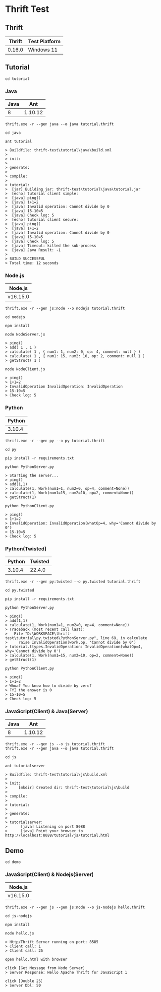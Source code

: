 # Thrift Test

## Thrift

| Thrift | Test Platform |
| ------ | ------------- |
| 0.16.0 | Windows 11    |

## Tutorial

```
cd tutorial
```

### Java

| Java | Ant     |
| ---- | ------- |
| 8    | 1.10.12 |

```
thrift.exe -r --gen java --o java tutorial.thrift
```

```
cd java
```

```
ant tutorial

> Buildfile: thrift-test\tutorial\java\build.xml
> 
> init:
> 
> generate:
> 
> compile:
> 
> tutorial:
>  [jar] Building jar: thrift-test\tutorial\java\tutorial.jar
>  [echo] tutorial client simple:
>  [java] ping()
>  [java] 1+1=2
>  [java] Invalid operation: Cannot divide by 0
>  [java] 15-10=5
>  [java] Check log: 5
>  [echo] tutorial client secure:
>  [java] ping()
>  [java] 1+1=2
>  [java] Invalid operation: Cannot divide by 0
>  [java] 15-10=5
>  [java] Check log: 5
>  [java] Timeout: killed the sub-process
>  [java] Java Result: -1
> 
> BUILD SUCCESSFUL
> Total time: 12 seconds
```

### Node.js

| Node.js  |
| -------- |
| v16.15.0 |

```
thrift.exe -r --gen js:node --o nodejs tutorial.thrift
```

```
cd nodejs
```

```
npm install
```

```
node NodeServer.js

> ping()
> add( 1 , 1 )
> calculate( 1 , { num1: 1, num2: 0, op: 4, comment: null } )
> calculate( 1 , { num1: 15, num2: 10, op: 2, comment: null } )
> getStruct( 1 )
```

```
node NodeClient.js

> ping()
> 1+1=2
> InvalidOperation InvalidOperation: InvalidOperation
> 15-10=5
> Check log: 5
```

### Python

| Python |
| ------ |
| 3.10.4 |

```
thrift.exe -r --gen py --o py tutorial.thrift
```

```
cd py
```

```
pip install -r requirements.txt
```

```
python PythonServer.py

> Starting the server...
> ping()
> add(1,1)
> calculate(1, Work(num1=1, num2=0, op=4, comment=None))
> calculate(1, Work(num1=15, num2=10, op=2, comment=None))
> getStruct(1)
```

```
python PythonClient.py

> ping()
> 1+1=2
> InvalidOperation: InvalidOperation(whatOp=4, why='Cannot divide by 0')
> 15-10=5
> Check log: 5
```

### Python(Twisted)

| Python | Twisted |
| ------ | ------- |
| 3.10.4 | 22.4.0  |

```
thrift.exe -r --gen py:twisted --o py.twisted tutorial.thrift
```

```
cd py.twisted
```

```
pip install -r requirements.txt
```

```
python PythonServer.py

> ping()
> add(1,1)
> calculate(1, Work(num1=1, num2=0, op=4, comment=None))
> Traceback (most recent call last):
>   File "D:\WORKSPACE\thrift-test\tutorial\py.twisted\PythonServer.py", line 68, in calculate
>     raise InvalidOperation(work.op, 'Cannot divide by 0')
> tutorial.ttypes.InvalidOperation: InvalidOperation(whatOp=4, why='Cannot divide by 0')
> calculate(1, Work(num1=15, num2=10, op=2, comment=None))
> getStruct(1)
```

```
python PythonClient.py

> ping()
> 1+1=2
> Whoa? You know how to divide by zero?
> FYI the answer is 0
> 15-10=5
> Check log: 5
```

### JavaScript(Client) & Java(Server)

| Java | Ant     |
| ---- | ------- |
| 8    | 1.10.12 |

```
thrift.exe -r --gen js --o js tutorial.thrift
thrift.exe -r --gen java --o java tutorial.thrift
```

```
cd js
```

```
ant tutorialserver

> Buildfile: thrift-test\tutorial\js\build.xml
> 
> init:
>     [mkdir] Created dir: thrift-test\tutorial\js\build
> 
> compile:
> 
> tutorial:
> 
> generate:
> 
> tutorialserver:
>      [java] Listening on port 8088
>      [java] Point your browser to http://localhost:8088/tutorial/js/tutorial.html
```

## Demo

```
cd demo
```

### JavaScript(Client) & Nodejs(Server)

| Node.js  |
| -------- |
| v16.15.0 |

```
thrift.exe -r --gen js --gen js:node --o js-nodejs hello.thrift
```

```
cd js-nodejs
```

```
npm install
```

```
node hello.js

> Http/Thrift Server running on port: 8585
> Client call: 1
> Client call: 25
```

```
open hello.html with browser

click [Get Message from Node Server]
> Server Response: Hello Apache Thrift for JavaScript 1

click [Double 25]
> Server Dbl: 50
```